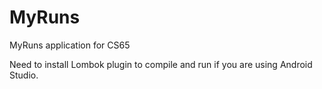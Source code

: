 # MyRuns
MyRuns application for CS65

Need to install Lombok plugin to compile and run if you are using Android Studio.
